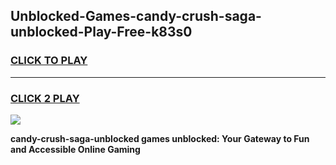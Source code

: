 
## Unblocked-Games-candy-crush-saga-unblocked-Play-Free-k83s0
<h3>
<a href="https://premium76.site?title=candy-crush-saga-unblocked&ref=10A">CLICK TO PLAY</a></h3>
<hr>

<h3>
<a href="https://premium76.site?title=candy-crush-saga-unblocked&ref=10A">CLICK 2 PLAY</a>
  
</h3>

<a href="https://premium76.site?title=candy-crush-saga-unblocked&ref=10A"><img src="https://clearcache.store/games.png"></a>


**candy-crush-saga-unblocked games unblocked: Your Gateway to Fun and Accessible Online Gaming**

